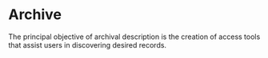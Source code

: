 # Archive
The principal objective of archival description is the creation of access tools that assist users in discovering desired records.
